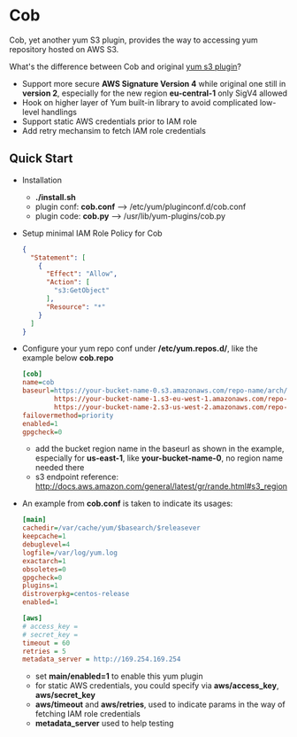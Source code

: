 # Cob

Cob, yet another yum S3 plugin, provides the way to accessing yum repository hosted on AWS S3. 

What's the difference between Cob and original [yum s3 plugin](https://github.com/henrysher/yum-s3-iam)?

* Support more secure **AWS Signature Version 4** while original one still in __version 2__,
  especially for the new region **eu-central-1** only SigV4 allowed
* Hook on higher layer of Yum built-in library to avoid complicated low-level handlings
* Support static AWS credentials prior to IAM role
* Add retry mechansim to fetch IAM role credentials

## Quick Start

* Installation

  * **./install.sh**
   * plugin conf: **cob.conf** --> /etc/yum/pluginconf.d/cob.conf
   * plugin code: **cob.py**   --> /usr/lib/yum-plugins/cob.py

* Setup minimal IAM Role Policy for Cob

  ```json
  {
    "Statement": [
      {
        "Effect": "Allow",
        "Action": [
          "s3:GetObject"
        ],
        "Resource": "*"
      }
    ]
  }
  ```
* Configure your yum repo conf under **/etc/yum.repos.d/**, like the example below **cob.repo**

  ```ini
  [cob]
  name=cob
  baseurl=https://your-bucket-name-0.s3.amazonaws.com/repo-name/arch/
          https://your-bucket-name-1.s3-eu-west-1.amazonaws.com/repo-name/arch/
          https://your-bucket-name-2.s3-us-west-2.amazonaws.com/repo-name/arch/
  failovermethod=priority
  enabled=1
  gpgcheck=0
  ```
  * add the bucket region name in the baseurl as shown in the example,
    especially for **us-east-1**, like **your-bucket-name-0**, no region name needed there
  * s3 endpoint reference: http://docs.aws.amazon.com/general/latest/gr/rande.html#s3_region


* An example from **cob.conf** is taken to indicate its usages:

  ```ini
  [main]
  cachedir=/var/cache/yum/$basearch/$releasever
  keepcache=1
  debuglevel=4
  logfile=/var/log/yum.log
  exactarch=1
  obsoletes=0
  gpgcheck=0
  plugins=1
  distroverpkg=centos-release
  enabled=1

  [aws]
  # access_key = 
  # secret_key =
  timeout = 60
  retries = 5
  metadata_server = http://169.254.169.254
  ```
  * set **main/enabled=1** to enable this yum plugin
  * for static AWS credentials, you could specify via **aws/access_key**, **aws/secret_key**
  * **aws/timeout** and **aws/retries**, used to indicate params in the way of fetching IAM role credentials
  * **metadata_server** used to help testing
